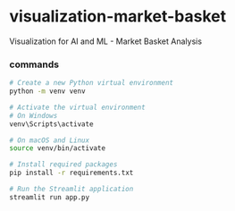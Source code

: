 # visualization-market-basket
Visualization for AI and ML - Market Basket Analysis


### commands

```sh
# Create a new Python virtual environment
python -m venv venv

# Activate the virtual environment
# On Windows
venv\Scripts\activate

# On macOS and Linux
source venv/bin/activate
```

```sh
# Install required packages
pip install -r requirements.txt

# Run the Streamlit application
streamlit run app.py
```